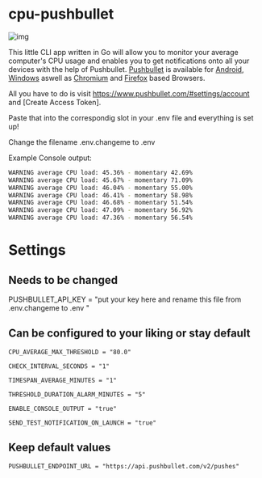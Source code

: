 # cpu-pushbullet

![img](https://www.pushbullet.com/img/header/logo.png)

This little CLI app written in Go will allow you to monitor your average computer's CPU usage and enables you to get notifications onto all your devices with the help of Pushbullet.
[Pushbullet](https://www.pushbullet.com/) is available for [Android](https://play.google.com/store/apps/details?id=com.pushbullet.android&pcampaignid=web_share), [Windows](https://update.pushbullet.com/pushbullet_installer.exe) aswell as [Chromium](https://addons.mozilla.org/en-US/firefox/addon/pushbullet/versions/) and [Firefox](https://addons.mozilla.org/en-US/firefox/addon/pushbullet/versions/) based Browsers.

All you have to do is visit https://www.pushbullet.com/#settings/account and [Create Access Token].

Paste that into the correspondig slot in your .env file and everything is set up!

Change the filename .env.changeme to .env

Example Console output:
```bash
WARNING average CPU load: 45.36% - momentary 42.69%
WARNING average CPU load: 45.67% - momentary 71.09%
WARNING average CPU load: 46.04% - momentary 55.00%
WARNING average CPU load: 46.41% - momentary 58.98%
WARNING average CPU load: 46.68% - momentary 51.54%
WARNING average CPU load: 47.09% - momentary 56.92%
WARNING average CPU load: 47.36% - momentary 56.54%


```
# Settings
## Needs to be changed
PUSHBULLET_API_KEY = "put your key here and rename this file from .env.changeme to .env "

## Can be configured to your liking or stay default

`CPU_AVERAGE_MAX_THRESHOLD = "80.0"`

`CHECK_INTERVAL_SECONDS = "1"`

`TIMESPAN_AVERAGE_MINUTES = "1"`

`THRESHOLD_DURATION_ALARM_MINUTES = "5"`

`ENABLE_CONSOLE_OUTPUT = "true"`

`SEND_TEST_NOTIFICATION_ON_LAUNCH = "true"`

## Keep default values
`PUSHBULLET_ENDPOINT_URL = "https://api.pushbullet.com/v2/pushes"`

